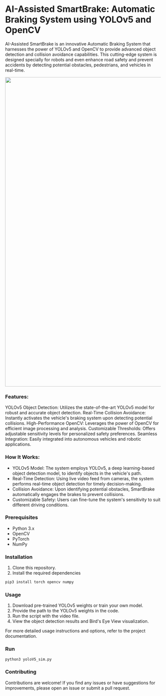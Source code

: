 # AI-Assisted SmartBrake: Automatic Braking System using YOLOv5 and OpenCV

AI-Assisted SmartBrake is an innovative Automatic Braking System that harnesses the power of YOLOv5 and OpenCV to provide advanced object detection and collision avoidance capabilities. This cutting-edge system is designed specially for robots and even enhance road safety and prevent accidents by detecting potential obstacles, pedestrians, and vehicles in real-time.

<img src="demo.gif" width="1000"/> 

### Features:

YOLOv5 Object Detection: Utilizes the state-of-the-art YOLOv5 model for robust and accurate object detection.
Real-Time Collision Avoidance: Instantly activates the vehicle's braking system upon detecting potential collisions.
High-Performance OpenCV: Leverages the power of OpenCV for efficient image processing and analysis.
Customizable Thresholds: Offers adjustable sensitivity levels for personalized safety preferences.
Seamless Integration: Easily integrated into autonomous vehicles and robotic applications.

### How It Works:

- YOLOv5 Model: The system employs YOLOv5, a deep learning-based object detection model, to identify objects in the vehicle's path.
- Real-Time Detection: Using live video feed from cameras, the system performs real-time object detection for timely decision-making.
- Collision Avoidance: Upon identifying potential obstacles, SmartBrake automatically engages the brakes to prevent collisions.
- Customizable Safety: Users can fine-tune the system's sensitivity to suit different driving conditions.


### Prerequisites

- Python 3.x
- OpenCV
- PyTorch
- NumPy

### Installation

1. Clone this repository.
2. Install the required dependencies

```bash
pip3 install torch opencv numpy
```

### Usage

1. Download pre-trained YOLOv5 weights or train your own model.
2. Provide the path to the YOLOv5 weights in the code.
3. Run the script with the video file.
4. View the object detection results and Bird's Eye View visualization.

For more detailed usage instructions and options, refer to the project documentation.

### Run

```bash
python3 yoloV5_sim.py
```

### Contributing

Contributions are welcome! If you find any issues or have suggestions for improvements, please open an issue or submit a pull request.
